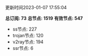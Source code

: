 更新时间2023-01-07 17:55:04

**总订阅: 73**
**总节点: 1519**
**有效节点: 547**
- ss节点: 227
- trojan节点: 120
- v2ray节点: 194
- ssr节点: 6
